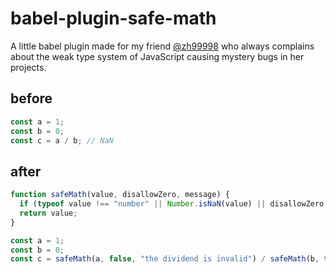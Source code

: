# babel-plugin-safe-math

A little babel plugin made for my friend [@zh99998](https://github.com/zh99998) who always complains about the weak type system of JavaScript causing mystery bugs in her projects.

## before

``` js
const a = 1;
const b = 0;
const c = a / b; // NaN
```

## after

``` js
function safeMath(value, disallowZero, message) {
  if (typeof value !== "number" || Number.isNaN(value) || disallowZero && value === 0) throw new TypeError(message + ": " + JSON.stringify(value));
  return value;
}

const a = 1;
const b = 0;
const c = safeMath(a, false, "the dividend is invalid") / safeMath(b, true, "the divider is invalid"); // TypeError: the divider is invalid: 0
```
